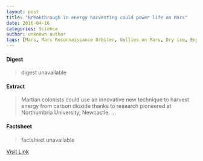 ```yaml
---
layout: post
title: "Breakthrough in energy harvesting could power life on Mars"
date: 2016-04-16
categories: Science
author: unknown author
tags: [Mars, Mars Reconnaissance Orbiter, Gullies on Mars, Dry ice, Engine, Earth, Mars Global Surveyor, Heat, Nature, Artificial objects]
---
```



#### Digest
>digest unavailable

#### Extract
>Martian colonists could use an innovative new technique to harvest energy from carbon dioxide thanks to research pioneered at Northumbria University, Newcastle. ...

#### Factsheet
>factsheet unavailable

[Visit Link](http://phys.org/news344767948.html)


